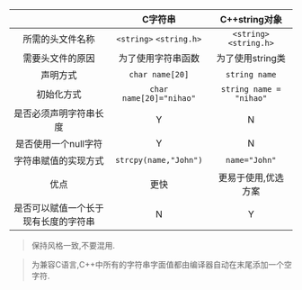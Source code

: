 ||C字符串|C++string对象|
|:-:|:-:|:-:|
|所需的头文件名称|`<string>` `<string.h>` |`<string>` `<string.h>`|
|需要头文件的原因|为了使用字符串函数|为了使用string类|
|声明方式|`char name[20]`|`string name`|
|初始化方式|`char name[20]="nihao"`|`string name = "nihao"`|
|是否必须声明字符串长度|Y|N|
|是否使用一个null字符|Y|N|
|字符串赋值的实现方式|`strcpy(name,"John")`|`name="John"`|
|优点|更快|更易于使用,优选方案|
|是否可以赋值一个长于现有长度的字符串|N|Y|

> 保持风格一致,不要混用.

> 为兼容C语言,C++中所有的字符串字面值都由编译器自动在末尾添加一个空字符.
